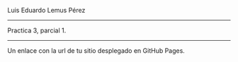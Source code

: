 Luis Eduardo Lemus Pérez

---

Practica 3, parcial 1.

---

Un enlace con la url de tu sitio desplegado en GitHub Pages.